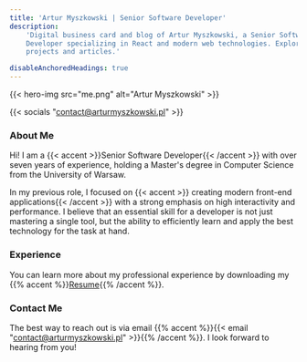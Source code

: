 ```yaml
---
title: 'Artur Myszkowski | Senior Software Developer'
description:
    'Digital business card and blog of Artur Myszkowski, a Senior Software
    Developer specializing in React and modern web technologies. Explore my
    projects and articles.'

disableAnchoredHeadings: true
---
```


{{< hero-img src="me.png" alt="Artur Myszkowski" >}}

{{< socials "contact@arturmyszkowski.pl" >}}

### About Me

Hi! I am a {{< accent >}}Senior Software Developer{{< /accent >}} with over
seven years of experience, holding a Master's degree in Computer Science from
the University of Warsaw.

In my previous role, I focused on {{< accent >}} creating modern front-end
applications{{< /accent >}} with a strong emphasis on high interactivity and
performance. I believe that an essential skill for a developer is not just
mastering a single tool, but the ability to efficiently learn and apply the best
technology for the task at hand.

### Experience

You can learn more about my professional experience by downloading my
{{% accent %}}[Resume](files/Artur_Myszkowski_Resume_2025_v4.pdf){{% /accent %}}.

### Contact Me

The best way to reach out is via email
{{% accent %}}{{< email "contact@arturmyszkowski.pl" >}}{{% /accent %}}. I look
forward to hearing from you!
